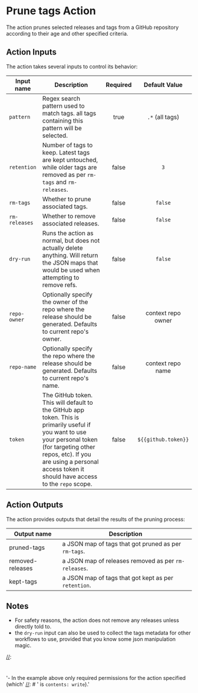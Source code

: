 # Prune tags Action

The action prunes selected releases and tags from a GitHub repository according
to their age and other specified criteria.

## Action Inputs

The action takes several inputs to control its behavior:

| Input name    | Description                                                                                                                                                                                                                                        | Required |    Default Value    |
| ------------- | -------------------------------------------------------------------------------------------------------------------------------------------------------------------------------------------------------------------------------------------------- | :------: | :-----------------: |
| `pattern`     | Regex search pattern used to match tags. all tags containing this pattern will be selected.                                                                                                                                                        |   true   |   `.*` (all tags)   |
| `retention`   | Number of tags to keep. Latest tags are kept untouched, while older tags are removed as per `rm-tags` and `rm-releases`.                                                                                                                           |  false   |         `3`         |
| `rm-tags`     | Whether to prune associated tags.                                                                                                                                                                                                                  |  false   |       `false`       |
| `rm-releases` | Whether to remove associated releases.                                                                                                                                                                                                             |  false   |       `false`       |
| `dry-run`     | Runs the action as normal, but does not actually delete anything. Will return the JSON maps that would be used when attempting to remove refs.                                                                                                     |  false   |       `false`       |
| `repo-owner`  | Optionally specify the owner of the repo where the release should be generated. Defaults to current repo's owner.                                                                                                                                  |  false   | context repo owner  |
| `repo-name`   | Optionally specify the repo where the release should be generated. Defaults to current repo's name.                                                                                                                                                |  false   |  context repo name  |
| `token`       | The GitHub token. This will default to the GitHub app token. This is primarily useful if you want to use your personal token (for targeting other repos, etc). If you are using a personal access token it should have access to the `repo` scope. |  false   | `${{github.token}}` |

## Action Outputs

The action provides outputs that detail the results of the pruning process:

| Output name      | Description                                          |
| ---------------- | ---------------------------------------------------- |
| pruned-tags      | a JSON map of tags that got pruned as per `rm-tags`. |
| removed-releases | a JSON map of releases removed as per `rm-releases`. |
| kept-tags        | a JSON map of tags that got kept as per `retention`. |

[//]: # '## Example'
[//]: #
[//]: # 'This example will create a release when a tag is pushed:'
[//]: #
[//]: # '```yml'
[//]: # 'name: Releases'
[//]: #
[//]: # 'on:'
[//]: # '  push:'
[//]: # '    tags:'
[//]: # "      - '*'"
[//]: #
[//]: # 'jobs:'
[//]: # '  build:'
[//]: # '    runs-on: ubuntu-latest'
[//]: # '    permissions:'
[//]: # '      contents: write'
[//]: # '    steps:'
[//]: # '      - uses: actions/checkout@v3'
[//]: # '      - uses: ncipollo/release-action@v1'
[//]: # '        with:'
[//]: # "          artifacts: 'release.tar.gz,foo/*.txt'"
[//]: # "          bodyFile: 'body.md'"
[//]: # '```'

## Notes

- For safety reasons, the action does not remove any releases unless directly
  told to.
- the `dry-run` input can also be used to collect the tags metadata for other
  workflows to use, provided that you know some json manipulation magic.

[//]:
  #
  '- In the example above only required permissions for the action specified (which'
[//]: # '  is `contents: write`).'
